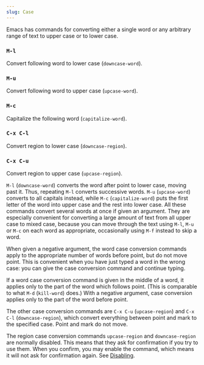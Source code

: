 ```yaml
---
slug: Case
---
```


Emacs has commands for converting either a single word or any arbitrary range of text to upper case or to lower case.

### `M-l`

Convert following word to lower case (`downcase-word`).

### `M-u`

Convert following word to upper case (`upcase-word`).

### `M-c`

Capitalize the following word (`capitalize-word`).

### `C-x C-l`

Convert region to lower case (`downcase-region`).

### `C-x C-u`

Convert region to upper case (`upcase-region`).

`M-l` (`downcase-word`) converts the word after point to lower case, moving past it. Thus, repeating `M-l` converts successive words. `M-u` (`upcase-word`) converts to all capitals instead, while `M-c` (`capitalize-word`) puts the first letter of the word into upper case and the rest into lower case. All these commands convert several words at once if given an argument. They are especially convenient for converting a large amount of text from all upper case to mixed case, because you can move through the text using `M-l`, `M-u` or `M-c` on each word as appropriate, occasionally using `M-f` instead to skip a word.

When given a negative argument, the word case conversion commands apply to the appropriate number of words before point, but do not move point. This is convenient when you have just typed a word in the wrong case: you can give the case conversion command and continue typing.

If a word case conversion command is given in the middle of a word, it applies only to the part of the word which follows point. (This is comparable to what `M-d` (`kill-word`) does.) With a negative argument, case conversion applies only to the part of the word before point.

The other case conversion commands are `C-x C-u` (`upcase-region`) and `C-x C-l` (`downcase-region`), which convert everything between point and mark to the specified case. Point and mark do not move.

The region case conversion commands `upcase-region` and `downcase-region` are normally disabled. This means that they ask for confirmation if you try to use them. When you confirm, you may enable the command, which means it will not ask for confirmation again. See [Disabling](Disabling).
